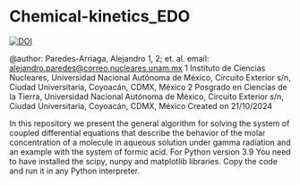 # Chemical-kinetics_EDO

[![DOI](https://zenodo.org/badge/876372100.svg)](https://doi.org/10.5281/zenodo.13966973)

@author: Paredes-Arriaga, Alejandro 1, 2; et. al.
email: alejandro.paredes@correo.nucleares.unam.mx
1 Instituto de Ciencias Nucleares, Universidad Nacional Autónoma de México, Circuito Exterior s/n, Ciudad Universitaria, Coyoacán, CDMX, México 
2 Posgrado en Ciencias de la Tierra, Universidad Nacional Autónoma de México, Circuito Exterior s/n, Ciudad Universitaria, Coyoacán, CDMX, México
Created on 21/10/2024

In this repository we present the general algorithm for solving the system of coupled differential equations that describe the behavior of the molar concentration of a molecule in aqueous solution under gamma radiation and an example with the system of formic acid.
For Python version 3.9
You need to have installed the scipy, nunpy and matplotlib libraries.
Copy the code and run it in any Python interpreter.
